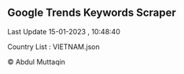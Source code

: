 

## Google Trends Keywords Scraper 
 
Last Update 15-01-2023 , 10:48:40

Country List :
VIETNAM.json



© Abdul Muttaqin 
